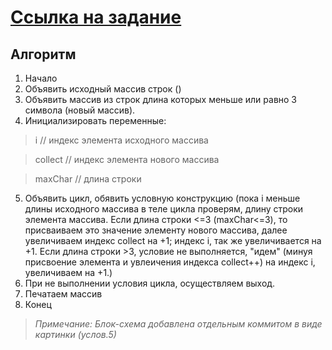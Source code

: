 # [Ссылка на задание](https://gbcdn.mrgcdn.ru/uploads/asset/4283449/attachment/1251e74b703108ee483caaa98787097d.png)

## Алгоритм
1. Начало
2. Объявить исходный массив строк () 
3. Объявить массив из строк длина которых меньше или равно 3 символа (новый массив). 
4. Инициализировать переменные: 
>i // индекс элемента исходного массива

>collect // индекс элемента нового массива

>maxChar // длина строки

5. Объявить цикл, обявить условную конструкцию (пока i меньше длины исходного массива в теле цикла проверям, длину строки элемента массива. Если длина строки <=3 (maxChar<=3), то присваиваем это значение элементу нового массива, далее увеличиваем индекс collect на +1; индекс i, так же увеличивается на +1. Если длина строки >3, условие не выполняется, "идем" (минуя присвоение элемента и увлеичения индекса collect++) на индекс i, увеличиваем на +1.)
6. При не выполнении условия цикла, осуществляем выход.
7. Печатаем массив
8. Конец

>*Примечание: Блок-схема добавлена отдельным коммитом в виде картинки (услов.5)*
